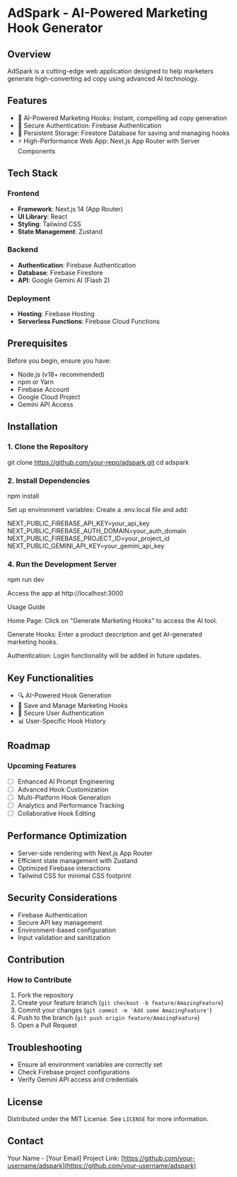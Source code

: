 # AdSpark - AI-Powered Marketing Hook Generator

## Overview

AdSpark is a cutting-edge web application designed to help marketers generate high-converting ad copy using advanced AI technology.

## Features

- 🚀 AI-Powered Marketing Hooks: Instant, compelling ad copy generation
- 🔐 Secure Authentication: Firebase Authentication
- 💾 Persistent Storage: Firestore Database for saving and managing hooks
- ⚡ High-Performance Web App: Next.js App Router with Server Components

## Tech Stack

### Frontend
- **Framework**: Next.js 14 (App Router)
- **UI Library**: React
- **Styling**: Tailwind CSS
- **State Management**: Zustand

### Backend
- **Authentication**: Firebase Authentication
- **Database**: Firebase Firestore
- **API**: Google Gemini AI (Flash 2)

### Deployment
- **Hosting**: Firebase Hosting
- **Serverless Functions**: Firebase Cloud Functions

## Prerequisites

Before you begin, ensure you have:

- Node.js (v18+ recommended)
- npm or Yarn
- Firebase Account
- Google Cloud Project
- Gemini API Access

## Installation

### 1. Clone the Repository

git clone https://github.com/your-repo/adspark.git
cd adspark

### 2. Install Dependencies

npm install

Set up environment variables:
Create a .env.local file and add:

NEXT_PUBLIC_FIREBASE_API_KEY=your_api_key
NEXT_PUBLIC_FIREBASE_AUTH_DOMAIN=your_auth_domain
NEXT_PUBLIC_FIREBASE_PROJECT_ID=your_project_id
NEXT_PUBLIC_GEMINI_API_KEY=your_gemini_api_key

### 4. Run the Development Server

npm run dev

Access the app at http://localhost:3000

Usage Guide

Home Page: Click on "Generate Marketing Hooks" to access the AI tool.

Generate Hooks: Enter a product description and get AI-generated marketing hooks.

Authentication: Login functionality will be added in future updates.

## Key Functionalities

- 🔍 AI-Powered Hook Generation
- 💾 Save and Manage Marketing Hooks
- 🔐 Secure User Authentication
- 📊 User-Specific Hook History

## Roadmap

### Upcoming Features
- [ ] Enhanced AI Prompt Engineering
- [ ] Advanced Hook Customization
- [ ] Multi-Platform Hook Generation
- [ ] Analytics and Performance Tracking
- [ ] Collaborative Hook Editing

## Performance Optimization

- Server-side rendering with Next.js App Router
- Efficient state management with Zustand
- Optimized Firebase interactions
- Tailwind CSS for minimal CSS footprint

## Security Considerations

- Firebase Authentication
- Secure API key management
- Environment-based configuration
- Input validation and sanitization

## Contribution

### How to Contribute
1. Fork the repository
2. Create your feature branch (`git checkout -b feature/AmazingFeature`)
3. Commit your changes (`git commit -m 'Add some AmazingFeature'`)
4. Push to the branch (`git push origin feature/AmazingFeature`)
5. Open a Pull Request

## Troubleshooting

- Ensure all environment variables are correctly set
- Check Firebase project configurations
- Verify Gemini API access and credentials

## License

Distributed under the MIT License. See `LICENSE` for more information.

## Contact

Your Name - [Your Email]
Project Link: [https://github.com/your-username/adspark](https://github.com/your-username/adspark)